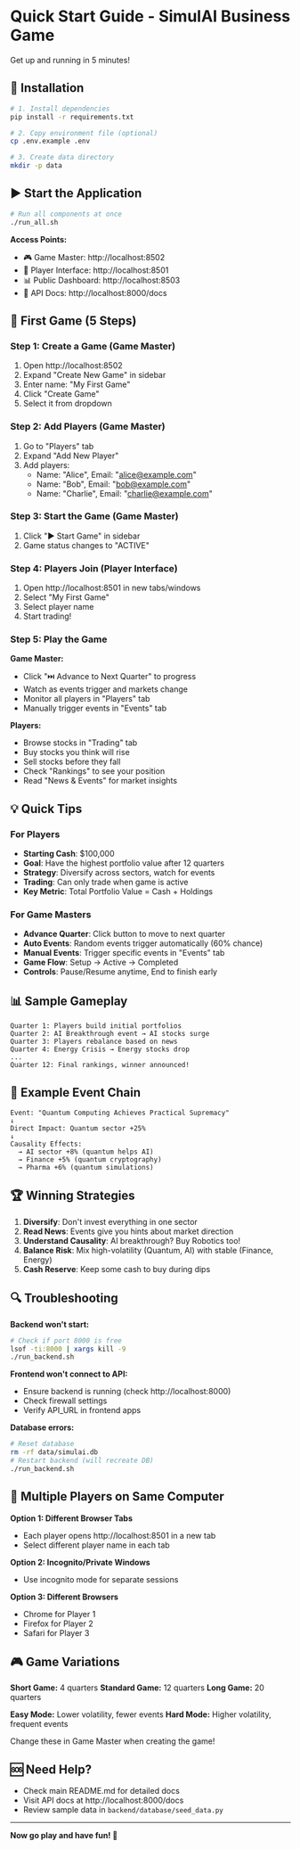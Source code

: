 # Quick Start Guide - SimulAI Business Game

Get up and running in 5 minutes!

## 🚀 Installation

```bash
# 1. Install dependencies
pip install -r requirements.txt

# 2. Copy environment file (optional)
cp .env.example .env

# 3. Create data directory
mkdir -p data
```

## ▶️ Start the Application

```bash
# Run all components at once
./run_all.sh
```

**Access Points:**
- 🎮 Game Master: http://localhost:8502
- 👤 Player Interface: http://localhost:8501
- 📊 Public Dashboard: http://localhost:8503
- 🔧 API Docs: http://localhost:8000/docs

## 🎯 First Game (5 Steps)

### Step 1: Create a Game (Game Master)
1. Open http://localhost:8502
2. Expand "Create New Game" in sidebar
3. Enter name: "My First Game"
4. Click "Create Game"
5. Select it from dropdown

### Step 2: Add Players (Game Master)
1. Go to "Players" tab
2. Expand "Add New Player"
3. Add players:
   - Name: "Alice", Email: "alice@example.com"
   - Name: "Bob", Email: "bob@example.com"
   - Name: "Charlie", Email: "charlie@example.com"

### Step 3: Start the Game (Game Master)
1. Click "▶️ Start Game" in sidebar
2. Game status changes to "ACTIVE"

### Step 4: Players Join (Player Interface)
1. Open http://localhost:8501 in new tabs/windows
2. Select "My First Game"
3. Select player name
4. Start trading!

### Step 5: Play the Game

**Game Master:**
- Click "⏭️ Advance to Next Quarter" to progress
- Watch as events trigger and markets change
- Monitor all players in "Players" tab
- Manually trigger events in "Events" tab

**Players:**
- Browse stocks in "Trading" tab
- Buy stocks you think will rise
- Sell stocks before they fall
- Check "Rankings" to see your position
- Read "News & Events" for market insights

## 💡 Quick Tips

### For Players
- **Starting Cash**: $100,000
- **Goal**: Have the highest portfolio value after 12 quarters
- **Strategy**: Diversify across sectors, watch for events
- **Trading**: Can only trade when game is active
- **Key Metric**: Total Portfolio Value = Cash + Holdings

### For Game Masters
- **Advance Quarter**: Click button to move to next quarter
- **Auto Events**: Random events trigger automatically (60% chance)
- **Manual Events**: Trigger specific events in "Events" tab
- **Game Flow**: Setup → Active → Completed
- **Controls**: Pause/Resume anytime, End to finish early

## 📊 Sample Gameplay

```
Quarter 1: Players build initial portfolios
Quarter 2: AI Breakthrough event → AI stocks surge
Quarter 3: Players rebalance based on news
Quarter 4: Energy Crisis → Energy stocks drop
...
Quarter 12: Final rankings, winner announced!
```

## 🎲 Example Event Chain

```
Event: "Quantum Computing Achieves Practical Supremacy"
↓
Direct Impact: Quantum sector +25%
↓
Causality Effects:
  → AI sector +8% (quantum helps AI)
  → Finance +5% (quantum cryptography)
  → Pharma +6% (quantum simulations)
```

## 🏆 Winning Strategies

1. **Diversify**: Don't invest everything in one sector
2. **Read News**: Events give you hints about market direction
3. **Understand Causality**: AI breakthrough? Buy Robotics too!
4. **Balance Risk**: Mix high-volatility (Quantum, AI) with stable (Finance, Energy)
5. **Cash Reserve**: Keep some cash to buy during dips

## 🔍 Troubleshooting

**Backend won't start:**
```bash
# Check if port 8000 is free
lsof -ti:8000 | xargs kill -9
./run_backend.sh
```

**Frontend won't connect to API:**
- Ensure backend is running (check http://localhost:8000)
- Check firewall settings
- Verify API_URL in frontend apps

**Database errors:**
```bash
# Reset database
rm -rf data/simulai.db
# Restart backend (will recreate DB)
./run_backend.sh
```

## 📱 Multiple Players on Same Computer

**Option 1: Different Browser Tabs**
- Each player opens http://localhost:8501 in a new tab
- Select different player name in each tab

**Option 2: Incognito/Private Windows**
- Use incognito mode for separate sessions

**Option 3: Different Browsers**
- Chrome for Player 1
- Firefox for Player 2
- Safari for Player 3

## 🎮 Game Variations

**Short Game:** 4 quarters
**Standard Game:** 12 quarters
**Long Game:** 20 quarters

**Easy Mode:** Lower volatility, fewer events
**Hard Mode:** Higher volatility, frequent events

Change these in Game Master when creating the game!

## 🆘 Need Help?

- Check main README.md for detailed docs
- Visit API docs at http://localhost:8000/docs
- Review sample data in `backend/database/seed_data.py`

---

**Now go play and have fun! 🎉**
